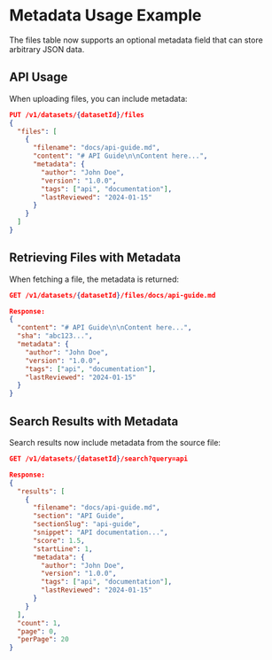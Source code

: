# Metadata Usage Example

The files table now supports an optional metadata field that can store arbitrary JSON data.

## API Usage

When uploading files, you can include metadata:

```json
PUT /v1/datasets/{datasetId}/files
{
  "files": [
    {
      "filename": "docs/api-guide.md",
      "content": "# API Guide\n\nContent here...",
      "metadata": {
        "author": "John Doe",
        "version": "1.0.0",
        "tags": ["api", "documentation"],
        "lastReviewed": "2024-01-15"
      }
    }
  ]
}
```

## Retrieving Files with Metadata

When fetching a file, the metadata is returned:

```json
GET /v1/datasets/{datasetId}/files/docs/api-guide.md

Response:
{
  "content": "# API Guide\n\nContent here...",
  "sha": "abc123...",
  "metadata": {
    "author": "John Doe",
    "version": "1.0.0",
    "tags": ["api", "documentation"],
    "lastReviewed": "2024-01-15"
  }
}
```

## Search Results with Metadata

Search results now include metadata from the source file:

```json
GET /v1/datasets/{datasetId}/search?query=api

Response:
{
  "results": [
    {
      "filename": "docs/api-guide.md",
      "section": "API Guide",
      "sectionSlug": "api-guide",
      "snippet": "API documentation...",
      "score": 1.5,
      "startLine": 1,
      "metadata": {
        "author": "John Doe",
        "version": "1.0.0",
        "tags": ["api", "documentation"],
        "lastReviewed": "2024-01-15"
      }
    }
  ],
  "count": 1,
  "page": 0,
  "perPage": 20
}
```